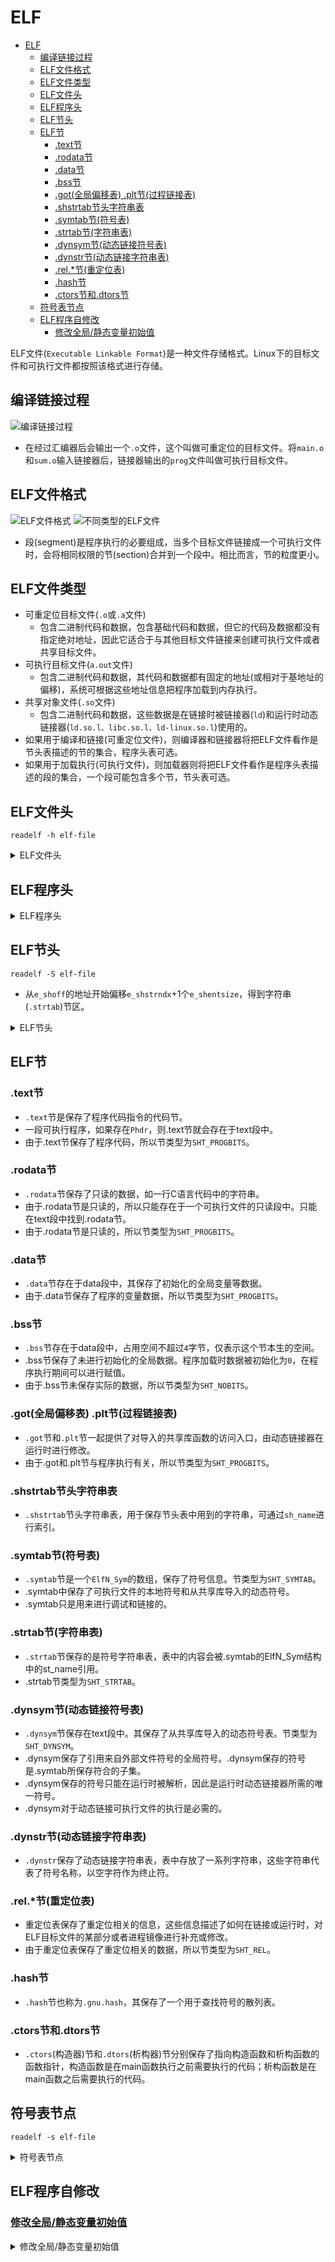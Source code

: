 # ELF

- [ELF](#elf)
  - [编译链接过程](#编译链接过程)
  - [ELF文件格式](#elf文件格式)
  - [ELF文件类型](#elf文件类型)
  - [ELF文件头](#elf文件头)
  - [ELF程序头](#elf程序头)
  - [ELF节头](#elf节头)
  - [ELF节](#elf节)
    - [.text节](#text节)
    - [.rodata节](#rodata节)
    - [.data节](#data节)
    - [.bss节](#bss节)
    - [.got(全局偏移表) .plt节(过程链接表)](#got全局偏移表-plt节过程链接表)
    - [.shstrtab节头字符串表](#shstrtab节头字符串表)
    - [.symtab节(符号表)](#symtab节符号表)
    - [.strtab节(字符串表)](#strtab节字符串表)
    - [.dynsym节(动态链接符号表)](#dynsym节动态链接符号表)
    - [.dynstr节(动态链接字符串表)](#dynstr节动态链接字符串表)
    - [.rel.*节(重定位表)](#rel节重定位表)
    - [.hash节](#hash节)
    - [.ctors节和.dtors节](#ctors节和dtors节)
  - [符号表节点](#符号表节点)
  - [ELF程序自修改](#elf程序自修改)
    - [修改全局/静态变量初始值](#修改全局静态变量初始值)

ELF文件(`Executable Linkable Format`)是一种文件存储格式。Linux下的目标文件和可执行文件都按照该格式进行存储。

## 编译链接过程

![编译链接过程](https://github.com/gongluck/images/blob/main/cpp/编译链接过程.png)

- 在经过汇编器后会输出一个`.o`文件，这个叫做可重定位的目标文件。将`main.o`和`sum.o`输入链接器后，链接器输出的`prog`文件叫做可执行目标文件。

## ELF文件格式

![ELF文件格式](https://github.com/gongluck/images/blob/main/cpp/ELF文件格式.png)
![不同类型的ELF文件](https://github.com/gongluck/images/blob/main/cpp/不同类型的ELF文件.png)

- 段(segment)是程序执行的必要组成，当多个目标文件链接成一个可执行文件时，会将相同权限的节(section)合并到一个段中。相比而言，节的粒度更小。

## ELF文件类型

- 可重定位目标文件(`.o`或`.a`文件)
  - 包含二进制代码和数据，包含基础代码和数据，但它的代码及数据都没有指定绝对地址，因此它适合于与其他目标文件链接来创建可执行文件或者共享目标文件。
- 可执行目标文件(`a.out`文件)
  - 包含二进制代码和数据，其代码和数据都有固定的地址(或相对于基地址的偏移)，系统可根据这些地址信息把程序加载到内存执行。
- 共享对象文件(`.so`文件)
  - 包含二进制代码和数据，这些数据是在链接时被链接器(`ld`)和运行时动态链接器(`ld.so.l、libc.so.l、ld-linux.so.l`)使用的。
- 如果用于编译和链接(可重定位文件)，则编译器和链接器将把ELF文件看作是节头表描述的节的集合，程序头表可选。
- 如果用于加载执行(可执行文件)，则加载器则将把ELF文件看作是程序头表描述的段的集合，一个段可能包含多个节，节头表可选。

## ELF文件头

```Shell
readelf -h elf-file
```

<details>
<summary>ELF文件头</summary>

```C++
/* The ELF file header.  This appears at the start of every ELF file.  */

#define EI_NIDENT (16)

typedef struct
{
  unsigned char e_ident[EI_NIDENT]; /* Magic number and other info */ //文件的标识以及标识描述了elf如何编码等信息
  Elf32_Half e_type; /* Object file type */                           //文件类型
  Elf32_Half e_machine; /* Architecture */                            //处理器架构
  Elf32_Word e_version; /* Object file version */                     //当前文件版本信息
  Elf32_Addr e_entry; /* Entry point virtual address */               //可执行程序的入口地址
  Elf32_Off e_phoff; /* Program header table file offset */           //程序表头偏移
  Elf32_Off e_shoff; /* Section header table file offset */           //节头表偏移
  Elf32_Word e_flags; /* Processor-specific flags */                  //特定处理器标识
  Elf32_Half e_ehsize; /* ELF header size in bytes */                 // elf文件头部大小
  Elf32_Half e_phentsize; /* Program header table entry size */       //程序头部表项大小
  Elf32_Half e_phnum; /* Program header table entry count */          //程序头表项个数
  Elf32_Half e_shentsize; /* Section header table entry size */       //节头表项大小
  Elf32_Half e_shnum; /* Section header table entry count */          //节头表项个数
  Elf32_Half e_shstrndx; /* Section header string table index */      //字符串节区的索引
} Elf32_Ehdr;
```
</details>

## ELF程序头

<details>
<summary>ELF程序头</summary>

```C++
/* Program segment header.  */

typedef struct
{
  Elf32_Word p_type; /* Segment type */              //段类型
  Elf32_Off p_offset; /* Segment file offset */      //本段的第一个字节从文件开始位置处的偏移量
  Elf32_Addr p_vaddr; /* Segment virtual address */  //本段的第一个字节在内存中的虚拟地址
  Elf32_Addr p_paddr; /* Segment physical address */ //在物理地址是相对寻址的系统上,这个成员保留用作段的物理地址
  Elf32_Word p_filesz; /* Segment size in file */    //本段在文件镜像中的字节大小
  Elf32_Word p_memsz; /* Segment size in memory */   //本段在内存镜像中的字节大小
  Elf32_Word p_flags; /* Segment flags */            //段相关的标记
  Elf32_Word p_align; /* Segment alignment */        //对齐方式
} Elf32_Phdr;
```
</details>

## ELF节头

```Shell
readelf -S elf-file
```

- 从`e_shoff`的地址开始偏移`e_shstrndx`+1个`e_shentsize`，得到字符串(`.strtab`)节区。

<details>
<summary>ELF节头</summary>

```C++
/* Section header.  */

typedef struct
{
  Elf32_Word sh_name; /* Section name (string tbl index) */      //节名字符串在.strtab节(字符串表)中的偏移
  Elf32_Word sh_type; /* Section type */                         //节类型
  Elf32_Word sh_flags; /* Section flags */                       //节标记
  Elf32_Addr sh_addr; /* Section virtual addr at execution */    //加载后程序段的虚拟地址
  Elf32_Off sh_offset; /* Section file offset */                 //节在文件中的偏移
  Elf32_Word sh_size; /* Section size in bytes */                //节长度
  Elf32_Word sh_link; /* Link to another section */              //链接相关标记
  Elf32_Word sh_info; /* Additional section information */       //其它标记
  Elf32_Word sh_addralign; /* Section alignment */               //节对齐
  Elf32_Word sh_entsize; /* Entry size if section holds table */ //每项固定的大小
} Elf32_Shdr;
```
</details>

## ELF节

### .text节

- `.text`节是保存了程序代码指令的代码节。
- 一段可执行程序，如果存在`Phdr`，则.text节就会存在于text段中。
- 由于.text节保存了程序代码，所以节类型为`SHT_PROGBITS`。

### .rodata节

- `.rodata`节保存了只读的数据，如一行C语言代码中的字符串。
- 由于.rodata节是只读的，所以只能存在于一个可执行文件的只读段中。只能在text段中找到.rodata节。
- 由于.rodata节是只读的，所以节类型为`SHT_PROGBITS`。

### .data节

- `.data`节存在于data段中，其保存了初始化的全局变量等数据。
- 由于.data节保存了程序的变量数据，所以节类型为`SHT_PROGBITS`。

### .bss节

- `.bss`节存在于data段中，占用空间不超过`4`字节，仅表示这个节本生的空间。
- .bss节保存了未进行初始化的全局数据。程序加载时数据被初始化为`0`，在程序执行期间可以进行赋值。
- 由于.bss节未保存实际的数据，所以节类型为`SHT_NOBITS`。

### .got(全局偏移表) .plt节(过程链接表)

- `.got`节和`.plt`节一起提供了对导入的共享库函数的访问入口，由动态链接器在运行时进行修改。
- 由于.got和.plt节与程序执行有关，所以节类型为`SHT_PROGBITS`。

### .shstrtab节头字符串表

- `.shstrtab`节头字符串表，用于保存节头表中用到的字符串，可通过`sh_name`进行索引。

### .symtab节(符号表)

- `.symtab`节是一个`ElfN_Sym`的数组，保存了符号信息。节类型为`SHT_SYMTAB`。
- .symtab中保存了可执行文件的本地符号和从共享库导入的动态符号。
- .symtab只是用来进行调试和链接的。

### .strtab节(字符串表)

- `.strtab`节保存的是符号字符串表，表中的内容会被.symtab的ElfN_Sym结构中的st_name引用。
- .strtab节类型为`SHT_STRTAB`。

### .dynsym节(动态链接符号表)

- `.dynsym`节保存在text段中。其保存了从共享库导入的动态符号表。节类型为`SHT_DYNSYM`。
- .dynsym保存了引用来自外部文件符号的全局符号。.dynsym保存的符号是.symtab所保存符合的子集。
- .dynsym保存的符号只能在运行时被解析，因此是运行时动态链接器所需的唯一符号。
- .dynsym对于动态链接可执行文件的执行是必需的。

### .dynstr节(动态链接字符串表)

- `.dynstr`保存了动态链接字符串表，表中存放了一系列字符串，这些字符串代表了符号名称，以空字符作为终止符。

### .rel.*节(重定位表)

- 重定位表保存了重定位相关的信息，这些信息描述了如何在链接或运行时，对ELF目标文件的某部分或者进程镜像进行补充或修改。
- 由于重定位表保存了重定位相关的数据，所以节类型为`SHT_REL`。

### .hash节

- `.hash`节也称为`.gnu.hash`，其保存了一个用于查找符号的散列表。

### .ctors节和.dtors节

- `.ctors`(构造器)节和`.dtors`(析构器)节分别保存了指向构造函数和析构函数的函数指针，构造函数是在main函数执行之前需要执行的代码；析构函数是在main函数之后需要执行的代码。

## 符号表节点

```Shell
readelf -s elf-file
```

<details>
<summary>符号表节点</summary>

```C++
/* Symbol table entry.  */

typedef struct
{
  Elf32_Word st_name; /* Symbol name (string tbl index) */ //符号名 该值为该符号名在字符串表中的偏移地址
  Elf32_Addr st_value; /* Symbol value */                  //符号对应的值 存放符号的值(可能是地址或位置偏移量)
  Elf32_Word st_size; /* Symbol size */                    //符号的大小
  unsigned char st_info; /* Symbol type and binding */     //符号类型及绑定属性
  unsigned char st_other; /* Symbol visibility */          //符号可见性
  Elf32_Section st_shndx; /* Section index */              //符号所在的节
} Elf32_Sym;
```
</details>

## ELF程序自修改

### [修改全局/静态变量初始值](../code/elf/global.cpp)

<details>
<summary>修改全局/静态变量初始值</summary>

```C++
/*
 * @Author: gongluck
 * @Date: 2022-04-14 10:49:56
 * @Last Modified by: gongluck
 * @Last Modified time: 2022-04-14 11:34:55
 */

// application rewrite it`s global variable via shell tools
#include <stdio.h>
#include <stdlib.h>
#define NAME2STR(name) (#name)
int GGG = 1;
int test()
{
  static int SSS = 100;
  printf("%d\n", SSS);
  return SSS;
}
int main(int argc, char *argv[])
{
  if (argc == 3)
  {
    int n = atoi(argv[2]);
    FILE *fp = fopen(argv[0], "r+b");
    fseek(fp, atoi(argv[1]), SEEK_SET);
    fwrite(&n, 4, 1, fp);
    fclose(fp);
  }
  else
  {
    printf("%s\n", argv[0]);
    printf("%d\n", GGG);
    test();
    srand(GGG);
    GGG = rand();
    char buf[1024] = {0};
    // readelf -s a.out | grep GGG
    // readelf -S a.out
    // hexdump a.out -C -s 0x3014 -n 4
    sprintf(buf, "%s $(expr `printf %%d 0x$(readelf -s %s | grep %s | awk '{print $2}')` - `printf %%d 0x$(readelf -S %s | grep \" .data \" | awk '{print $4}')` + `printf %%d 0x$(readelf -S %s | grep \" .data \" | awk '{print $5}')`) %d",
            argv[0], argv[0], NAME2STR(GGG), argv[0], argv[0], GGG);
    system(buf);
    srand(GGG);
    GGG = rand();
    // rewrite static variable
    sprintf(buf, "%s $(expr `printf %%d 0x$(readelf -s %s | grep %s | awk '{print $2}')` - `printf %%d 0x$(readelf -S %s | grep \" .data \" | awk '{print $4}')` + `printf %%d 0x$(readelf -S %s | grep \" .data \" | awk '{print $5}')`) %d",
            argv[0], argv[0], NAME2STR(SSS), argv[0], argv[0], GGG);
    system(buf);
  }
  return 0;
}
```
</details>
